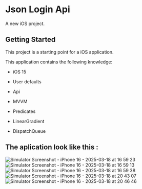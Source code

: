 # Json Login Api

A new iOS project.

## Getting Started

This project is a starting point for a iOS application.

This application contains the following knowledge:

- iOS 15

- User defaults

- Api
  
- MVVM
  
- Predicates

- LinearGradient

- DispatchQueue

## The aplication look like this :

![Simulator Screenshot - iPhone 16 - 2025-03-18 at 16 59 23](https://github.com/user-attachments/assets/1fda61c4-53ed-428b-b70b-a0ce2e3f7342)
![Simulator Screenshot - iPhone 16 - 2025-03-18 at 16 59 13](https://github.com/user-attachments/assets/551315d4-4928-4648-9ad8-5b95a59d37f1)
![Simulator Screenshot - iPhone 16 - 2025-03-18 at 16 59 38](https://github.com/user-attachments/assets/550f662c-1601-44c6-8d78-8fcf8bfc4359)
![Simulator Screenshot - iPhone 16 - 2025-03-18 at 20 43 07](https://github.com/user-attachments/assets/c1515425-6b3a-476c-811c-0f797873e3b6)
![Simulator Screenshot - iPhone 16 - 2025-03-18 at 20 46 46](https://github.com/user-attachments/assets/66acc208-f2f2-402e-a91b-cd986a81d373)
